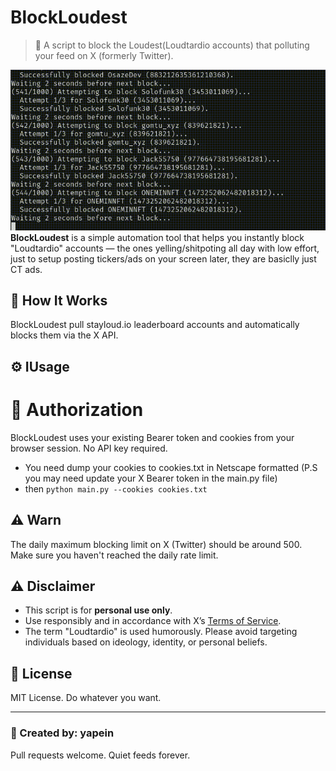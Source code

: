 # BlockLoudest

> 🛑 A script to block the Loudest(Loudtardio accounts) that polluting your feed on X (formerly Twitter).

![Demo](demo.gif)
**BlockLoudest** is a simple automation tool that helps you instantly block "Loudtardio" accounts — the ones yelling/shitpoting all day with low effort, just to setup posting tickers/ads on your screen later, they are basiclly just CT ads.

## 🧠 How It Works

BlockLoudest pull stayloud.io leaderboard accounts and automatically blocks them via the X API.

## ⚙️ IUsage

# 🔐 Authorization

BlockLoudest uses your existing Bearer token and cookies from your browser session. No API key required.

- You need dump your cookies to cookies.txt in Netscape formatted (P.S you may need update your X Bearer token in the main.py file)
- then `python main.py --cookies cookies.txt`

## ⚠️ Warn

The daily maximum blocking limit on X (Twitter) should be around 500. Make sure you haven't reached the daily rate limit.

## ⚠️ Disclaimer

- This script is for **personal use only**.
- Use responsibly and in accordance with X’s [Terms of Service](https://twitter.com/en/tos).
- The term "Loudtardio" is used humorously. Please avoid targeting individuals based on ideology, identity, or personal beliefs.

## 📄 License

MIT License. Do whatever you want.

---

### 👤 Created by: yapein
Pull requests welcome. Quiet feeds forever.

